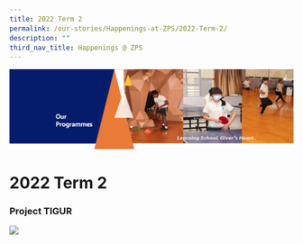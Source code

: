 ```yaml
---
title: 2022 Term 2
permalink: /our-stories/Happenings-at-ZPS/2022-Term-2/
description: ""
third_nav_title: Happenings @ ZPS
---
```




![](/images/OurProgrammes.png)

2022 Term 2
===========


### **Project TIGUR**

![](/images/Project%20TIGUR.gif)